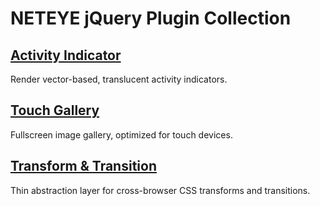 NETEYE jQuery Plugin Collection
===============================


[Activity Indicator](activity-indicator)
----------------------------------------

Render vector-based, translucent activity indicators.


[Touch Gallery](touch-gallery)
------------------------------

Fullscreen image gallery, optimized for touch devices.


[Transform & Transition](transform)
-----------------------------------

Thin abstraction layer for cross-browser CSS transforms and transitions.
